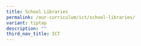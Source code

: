 ```yaml
---
title: School Libraries
permalink: /our-curriculum/ict/school-libraries/
variant: tiptap
description: ""
third_nav_title: ICT
---
```

<p></p>